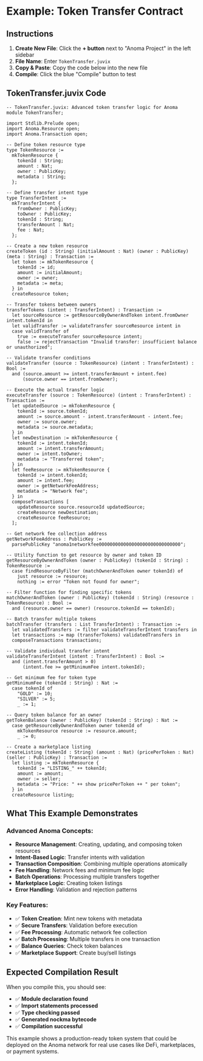 # Example: Token Transfer Contract

## Instructions

1. **Create New File**: Click the **+ button** next to "Anoma Project" in the left sidebar
2. **File Name**: Enter `TokenTransfer.juvix`
3. **Copy & Paste**: Copy the code below into the new file
4. **Compile**: Click the blue "Compile" button to test

## TokenTransfer.juvix Code

```juvix
-- TokenTransfer.juvix: Advanced token transfer logic for Anoma
module TokenTransfer;

import Stdlib.Prelude open;
import Anoma.Resource open;
import Anoma.Transaction open;

-- Define token resource type
type TokenResource :=
  mkTokenResource {
    tokenId : String;
    amount : Nat;
    owner : PublicKey;
    metadata : String;
  };

-- Define transfer intent type
type TransferIntent :=
  mkTransferIntent {
    fromOwner : PublicKey;
    toOwner : PublicKey;
    tokenId : String;
    transferAmount : Nat;
    fee : Nat;
  };

-- Create a new token resource
createToken (id : String) (initialAmount : Nat) (owner : PublicKey) (meta : String) : Transaction :=
  let token := mkTokenResource {
    tokenId := id;
    amount := initialAmount;
    owner := owner;
    metadata := meta;
  } in
  createResource token;

-- Transfer tokens between owners
transferTokens (intent : TransferIntent) : Transaction :=
  let sourceResource := getResourceByOwnerAndToken intent.fromOwner intent.tokenId in
  let validTransfer := validateTransfer sourceResource intent in
  case validTransfer of
    true := executeTransfer sourceResource intent;
    false := rejectTransaction "Invalid transfer: insufficient balance or unauthorized";

-- Validate transfer conditions
validateTransfer (source : TokenResource) (intent : TransferIntent) : Bool :=
  and (source.amount >= intent.transferAmount + intent.fee)
      (source.owner == intent.fromOwner);

-- Execute the actual transfer logic
executeTransfer (source : TokenResource) (intent : TransferIntent) : Transaction :=
  let updatedSource := mkTokenResource {
    tokenId := source.tokenId;
    amount := source.amount - intent.transferAmount - intent.fee;
    owner := source.owner;
    metadata := source.metadata;
  } in
  let newDestination := mkTokenResource {
    tokenId := intent.tokenId;
    amount := intent.transferAmount;
    owner := intent.toOwner;
    metadata := "Transferred token";
  } in
  let feeResource := mkTokenResource {
    tokenId := intent.tokenId;
    amount := intent.fee;
    owner := getNetworkFeeAddress;
    metadata := "Network fee";
  } in
  composeTransactions [
    updateResource source.resourceId updatedSource;
    createResource newDestination;
    createResource feeResource;
  ];

-- Get network fee collection address
getNetworkFeeAddress : PublicKey :=
  parsePublicKey "anoma1networkfee000000000000000000000000000000";

-- Utility function to get resource by owner and token ID
getResourceByOwnerAndToken (owner : PublicKey) (tokenId : String) : TokenResource :=
  case findResourceByFilter (matchOwnerAndToken owner tokenId) of
    just resource := resource;
    nothing := error "Token not found for owner";

-- Filter function for finding specific tokens
matchOwnerAndToken (owner : PublicKey) (tokenId : String) (resource : TokenResource) : Bool :=
  and (resource.owner == owner) (resource.tokenId == tokenId);

-- Batch transfer multiple tokens
batchTransfer (transfers : List TransferIntent) : Transaction :=
  let validatedTransfers := filter validateTransferIntent transfers in
  let transactions := map (transferTokens) validatedTransfers in
  composeTransactions transactions;

-- Validate individual transfer intent
validateTransferIntent (intent : TransferIntent) : Bool :=
  and (intent.transferAmount > 0)
      (intent.fee >= getMinimumFee intent.tokenId);

-- Get minimum fee for token type
getMinimumFee (tokenId : String) : Nat :=
  case tokenId of
    "GOLD" := 10;
    "SILVER" := 5;
    _ := 1;

-- Query token balance for an owner
getTokenBalance (owner : PublicKey) (tokenId : String) : Nat :=
  case getResourceByOwnerAndToken owner tokenId of
    mkTokenResource resource := resource.amount;
    _ := 0;

-- Create a marketplace listing
createListing (tokenId : String) (amount : Nat) (pricePerToken : Nat) (seller : PublicKey) : Transaction :=
  let listing := mkTokenResource {
    tokenId := "LISTING_" ++ tokenId;
    amount := amount;
    owner := seller;
    metadata := "Price: " ++ show pricePerToken ++ " per token";
  } in
  createResource listing;
```

## What This Example Demonstrates

### Advanced Anoma Concepts:
- **Resource Management**: Creating, updating, and composing token resources
- **Intent-Based Logic**: Transfer intents with validation
- **Transaction Composition**: Combining multiple operations atomically
- **Fee Handling**: Network fees and minimum fee logic
- **Batch Operations**: Processing multiple transfers together
- **Marketplace Logic**: Creating token listings
- **Error Handling**: Validation and rejection patterns

### Key Features:
- ✅ **Token Creation**: Mint new tokens with metadata
- ✅ **Secure Transfers**: Validation before execution
- ✅ **Fee Processing**: Automatic network fee collection
- ✅ **Batch Processing**: Multiple transfers in one transaction
- ✅ **Balance Queries**: Check token balances
- ✅ **Marketplace Support**: Create buy/sell listings

## Expected Compilation Result

When you compile this, you should see:
- ✅ **Module declaration found**
- ✅ **Import statements processed**
- ✅ **Type checking passed**
- ✅ **Generated nockma bytecode**
- ✅ **Compilation successful**

This example shows a production-ready token system that could be deployed on the Anoma network for real use cases like DeFi, marketplaces, or payment systems.